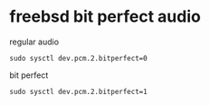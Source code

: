 # freebsd bit perfect audio 

regular audio

```
sudo sysctl dev.pcm.2.bitperfect=0
```

bit perfect

```
sudo sysctl dev.pcm.2.bitperfect=1
```
